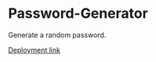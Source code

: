 # Password-Generator
Generate a random password.

[Deployment link](https://mystfreak.github.io/Password-Generator/)
